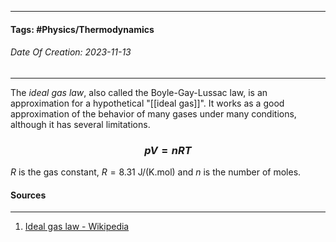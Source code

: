 __________________________________________________________________________
#### **Tags:** #Physics/Thermodynamics 
###### *Date Of Creation: 2023-11-13*
__________________________________________________________________________

The *ideal gas law*, also called the Boyle-Gay-Lussac law, is an approximation for a hypothetical "[[ideal gas]]". It works as a good approximation of the behavior of many gases under many conditions, although it has several limitations. 
### $$pV = nRT$$
$R$ is the gas constant, $R =8.31$ J/(K.mol) and $n$ is the number of moles.
#### Sources
__________________________________________________________________________
1. [Ideal gas law - Wikipedia](https://en.wikipedia.org/wiki/Ideal_gas_law)